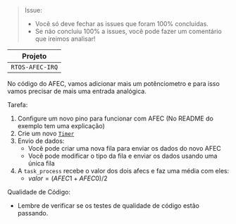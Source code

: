 > Issue:
>
> - Você só deve fechar as issues que foram 100% concluidas.
> - Se não concluiu 100% a issues, você pode fazer um comentário que ireimos analisar!

| Projeto |
| ------| 
| `RTOS-AFEC-IRQ`|       

No código do AFEC, vamos adicionar mais um potênciometro e para isso vamos precisar de mais uma entrada analógica. 

Tarefa:

1. Configure um novo pino para funcionar com AFEC (No README do exemplo tem uma explicação)
1. Crie um novo [`Timer`](https://insper.github.io/ComputacaoEmbarcada/navigation/Dicas/Util-freertos/#software-timer)
1. Envio de dados: 
    - Você pode criar uma nova fila para enviar os dados do novo AFEC
    - Você pode modificar o tipo da fila e enviar os dados usando uma única fila
1. A `task_process` recebe o valor dos dois afecs e faz uma média com eles:
    - $valor = (AFEC1 + AFEC0)/2$

Qualidade de Código:

- Lembre de verificar se os testes de qualidade de código estão passando.


